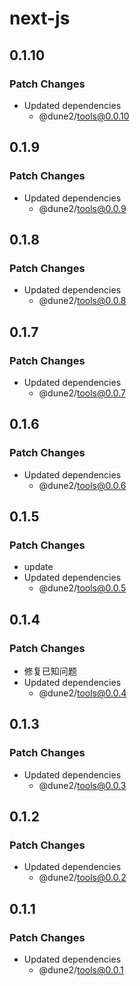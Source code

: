 # next-js

## 0.1.10

### Patch Changes

- Updated dependencies
  - @dune2/tools@0.0.10

## 0.1.9

### Patch Changes

- Updated dependencies
  - @dune2/tools@0.0.9

## 0.1.8

### Patch Changes

- Updated dependencies
  - @dune2/tools@0.0.8

## 0.1.7

### Patch Changes

- Updated dependencies
  - @dune2/tools@0.0.7

## 0.1.6

### Patch Changes

- Updated dependencies
  - @dune2/tools@0.0.6

## 0.1.5

### Patch Changes

- update
- Updated dependencies
  - @dune2/tools@0.0.5

## 0.1.4

### Patch Changes

- 修复已知问题
- Updated dependencies
  - @dune2/tools@0.0.4

## 0.1.3

### Patch Changes

- Updated dependencies
  - @dune2/tools@0.0.3

## 0.1.2

### Patch Changes

- Updated dependencies
  - @dune2/tools@0.0.2

## 0.1.1

### Patch Changes

- Updated dependencies
  - @dune2/tools@0.0.1
